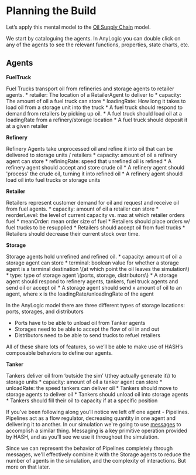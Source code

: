 # Planning the Build

Let’s apply this mental model to the [Oil Supply Chain](https://hash.ai/@hash/oil-supply-chain) model.

We start by cataloguing the agents. In AnyLogic you can double click on any of the agents to see the relevant functions, properties, state charts, etc.

## Agents

**FuelTruck**

<Tabs>
<Tab title="Purpose" >
Fuel Trucks transport oil from refineries and storage agents to retailer agents.
</Tab>

<Tab title="Properties" >
* retailer: The location of a RetailerAgent to deliver to
* capacity: The amount of oil a fuel truck can store
* loadingRate: How long it takes to load oil from a storage unit into the truck
</Tab>

<Tab title="Behaviors" >
* A fuel truck should respond to demand from retailers by picking up oil.
* A fuel truck should load oil at a loadingRate from a refinery/storage location
* A fuel truck should deposit it at a given retailer
</Tab>
</Tabs>

**Refinery**

<Tabs>
<Tab title="Purpose" >
Refinery Agents take unprocessed oil and refine it into oil that can be delivered to storage units / retailers
</Tab>

<Tab title="Properties" >
* capacity: amount of oil a refinery agent can store
* refiningRate: speed that unrefined oil is refined
</Tab>

<Tab title="Behaviors" >
* A refinery agent should accept and store crude oil
* A refinery agent should 'process' the crude oil, turning it into refined oil
* A refinery agent should load oil into fuel trucks or storage units
</Tab>
</Tabs>

**Retailer**

<Tabs>
<Tab title="Purpose" >
Retailers represent customer demand for oil and request and receive oil from fuel agents.
</Tab>

<Tab title="Properties" >
* capacity: amount of oil a retailer can store
* reorderLevel: the level of current capacity vs. max at which retailer orders fuel
* meanOrder: mean order size of fuel
</Tab>

<Tab title="Behaviors" >
* Retailers should place orders w/ fuel trucks to be resupplied
* Retailers should accept oil from fuel trucks
* Retailers should decrease their current stock over time.
</Tab>
</Tabs>

**Storage**

<Tabs>
<Tab title="Purpose" >
Storage agents hold unrefined and refined oil.
</Tab>

<Tab title="Properties" >
* capacity:  amount of oil a storage agent can store
* terminal: boolean value for whether a storage agent is a terminal destination \(at which point the oil leaves the simulation\)
* type: type of storage agent \(ports, storage, distributors\)
</Tab>

<Tab title="Behaviors" >
* A storage agent should respond to refinery agents, tankers, fuel truck agents and send oil or accept oil
* A storage agent should send x amount of oil to an agent, where x is the loadingRate/unloadingRate of the agent
</Tab>
</Tabs>

In the AnyLogic model there are three different types of storage locations: ports, storages, and distributors

* Ports have to be able to unload oil from Tanker agents
* Storages need to be able to accept the flow of oil in and out
* Distributors need to be able to send trucks to refuel retailers

All of these share lots of features, so we’ll be able to make use of HASH’s composable behaviors to define our agents.

**Tanker**

<Tabs>
<Tab title="Purpose" >
Tankers deliver oil from ‘outside the sim’ \(they actually generate it\) to storage units
</Tab>

<Tab title="Properties" >
* capacity:  amount of oil a tanker agent can store
* unloadRate: the speed tankers can deliver oil
</Tab>

<Tab title="Behaviors" >
* Tankers should move to storage agents to deliver oil
* Tankers should unload oil into storage agents
* Tankers should fill their oil to capacity if at a specific position
</Tab>
</Tabs>

If you’ve been following along you’ll notice we left off one agent - Pipelines. Pipelines act as a flow regulator, decreasing quantity in one agent and delivering it to another. In our simulation we're going to use [messages](../../../creating-simulations/agent-messages/) to accomplish a similar thing. Messaging is a key primitive operation provided by HASH, and as you’ll see we use it throughout the simulation.

Since we can represent the behavior of Pipelines completely through messages, we'll effectively combine it with the Storage agents to reduce the number of agents in the simulation, and the complexity of interactions. But more on that later.

